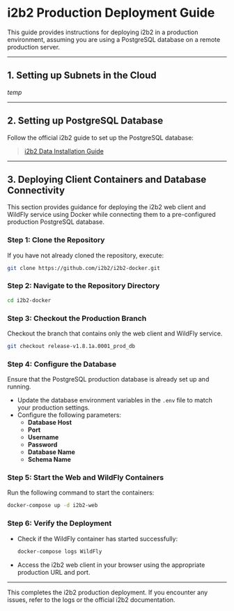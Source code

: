 # i2b2 Production Deployment Guide

This guide provides instructions for deploying i2b2 in a production environment, assuming you are using a PostgreSQL database on a remote production server.

---

## 1. Setting up Subnets in the Cloud

*temp*

---

## 2. Setting up PostgreSQL Database

Follow the official i2b2 guide to set up the PostgreSQL database:

> [i2b2 Data Installation Guide](https://community.i2b2.org/wiki/display/getstarted/Chapter+3.+Data+Installation)

---

## 3. Deploying Client Containers and Database Connectivity

This section provides guidance for deploying the i2b2 web client and WildFly service using Docker while connecting them to a pre-configured production PostgreSQL database.

### Step 1: Clone the Repository

If you have not already cloned the repository, execute:

```sh
git clone https://github.com/i2b2/i2b2-docker.git
```

### Step 2: Navigate to the Repository Directory

```sh
cd i2b2-docker
```

### Step 3: Checkout the Production Branch

Checkout the branch that contains only the web client and WildFly service.

```sh
git checkout release-v1.8.1a.0001_prod_db
```

### Step 4: Configure the Database

Ensure that the PostgreSQL production database is already set up and running. 

- Update the database environment variables in the `.env` file to match your production settings.
- Configure the following parameters:
  - **Database Host**
  - **Port**
  - **Username**
  - **Password**
  - **Database Name**
  - **Schema Name**

### Step 5: Start the Web and WildFly Containers

Run the following command to start the containers:

```sh
docker-compose up -d i2b2-web
```

### Step 6: Verify the Deployment

- Check if the WildFly container has started successfully:

  ```sh
  docker-compose logs WildFly
  ```

- Access the i2b2 web client in your browser using the appropriate production URL and port.

---

This completes the i2b2 production deployment. If you encounter any issues, refer to the logs or the official i2b2 documentation.
